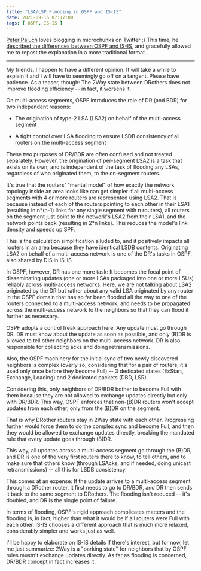 ```yaml
---
title: "LSA/LSP Flooding in OSPF and IS-IS"
date: 2021-09-15 07:17:00
tags: [ OSPF, IS-IS ]
---
```

[Peter Paluch](https://twitter.com/Peter_Paluch) loves blogging in microchunks on Twitter ;) This time, he [described the differences between OSPF and IS-IS](https://twitter.com/Peter_Paluch/status/1426926700294819845), and gracefully allowed me to repost the explanation in a more traditional format.

---

My friends, I happen to have a different opinion. It will take a while to explain it and I will have to seemingly go off on a tangent. Please have patience. As a teaser, though: The 2Way state between DRothers does not improve flooding efficiency -- in fact, it worsens it.
<!--more-->
On multi-access segments, OSPF introduces the role of DR (and BDR) for two independent reasons:

- The origination of type-2 LSA (LSA2) on behalf of the multi-access segment

- A tight control over LSA flooding to ensure LSDB consistency of all routers on the multi-access segment

These two purposes of DR/BDR are often confused and not treated separately. However, the origination of per-segment LSA2 is a task that exists on its own, and is independent of the task of flooding any LSAs, regardless of who originated them, to the on-segment routers.

It's true that the routers' "mental model" of how exactly the network topology inside an area looks like can get simpler if all multi-access segments with 4 or more routers are represented using LSA2. That is because instead of each of the routers pointing to each other in their LSA1 (resulting in n*(n-1) links for any single segment with n routers), all routers on the segment just point to the network's LSA2 from their LSA1, and the network points back (resulting in 2*n links). This reduces the model's link density and speeds up SPF.

This is the calculation simplification alluded to, and it positively impacts all routers in an area because they have identical LSDB contents. Originating LSA2 on behalf of a multi-access network is one of the DR's tasks in OSPF, also shared by DIS in IS-IS.

In OSPF, however, DR has one more task: It becomes the focal point of disseminating updates (one or more LSAs packaged into one or more LSUs) reliably across multi-access networks. Here, we are not talking about LSA2 originated by the DR but rather about any valid LSA originated by any router in the OSPF domain that has so far been flooded all the way to one of the routers connected to a multi-access network, and needs to be propagated across the multi-access network to the neighbors so that they can flood it further as necessary.

OSPF adopts a control freak approach here: Any update must go through DR. DR must know about the update as soon as possible, and only (B)DR is allowed to tell other neighbors on the multi-access network. DR is also responsible for collecting acks and doing retransmissions.

Also, the OSPF machinery for the initial sync of two newly discovered neighbors is complex (overly so, considering that for a pair of routers, it's used only once before they become Full) -- 3 dedicated states (ExStart, Exchange, Loading) and 2 dedicated packets (DBD, LSR).

Considering this, only neighbors of DR/BDR bother to become Full with them because they are not allowed to exchange updates directly but only with DR/BDR. This way, OSPF enforces that non-(B)DR routers won't accept updates from each other, only from the (B)DR on the segment.

That is why DRother routers stay in 2Way state with each other. Progressing further would force them to do the complex sync and become Full, and then they would be allowed to exchange updates directly, breaking the mandated rule that every update goes through (B)DR.

This way, all updates across a multi-access segment go through the (B)DR, and DR is one of the very first routers there to know, to tell others, and to make sure that others know (through LSAcks, and if needed, doing unicast retransmissions) -- all this for LSDB consistency.

This comes at an expense: If the update arrives to a multi-access segment through a DRother router, it first needs to go to DR/BDR, and DR then sends it back to the same segment to DRothers. The flooding isn't reduced -- it's doubled, and DR is the single point of failure.

In terms of flooding, OSPF's rigid approach complicates matters and the flooding is, in fact, higher than what it would be if all routers were Full with each other. IS-IS chooses a different approach that is much more relaxed, considerably simpler and works just as well.

I'll be happy to elaborate on IS-IS details if there's interest, but for now, let me just summarize: 2Way is a "parking state" for neighbors that by OSPF rules mustn't exchange updates directly. As far as flooding is concerned, DR/BDR concept in fact increases it.
